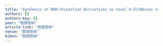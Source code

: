 ```yaml
---
title: "Synthesis of NAM-thiazoline derivatives as novel O-GlcNAcase inhibitors"
authors: []
authors-key: []
year: "数据暂缺"
article-link: "数据暂缺"
venue: "数据暂缺"
bibex: "数据暂缺"
---
```


